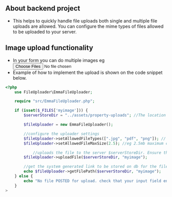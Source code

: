 ## About backend project
- This helps to quickly handle file uploads both single and multiple file uploads are allowed. You can configure the mime types of files allowed to be uploaded to your server.

## Image upload functionality
- In your form you can do multiple images eg <input type="file" name="myimage[]" accept=".jpg,.png,.jpeg" multiple>
- Example of how to implement the upload is shown on the code snippet below.

```php
<?php
    use FileUploader\EmmaFileUploader;

    require "src/EmmaFileUploader.php";

    if (isset($_FILES['myimage'])) {
        $serverStoreDir = "../assets/property-uploads"; //The location on the server where the file will be store on your server. Ensure that this location exists else the file will not upload.

        $fileUploader = new EmmaFileUploader();

        //configure the uploader settings
        $fileUploader->setAllowedFileTypes([".jpg", "pdf", "png"]); // can only upload this type of files
        $fileUploader->setAllowedFileMaxSize(2.5); //eg 2.5mb maximum can upload with this code

            //uploads the file to the server $serverStoreDir. Ensure that this directory exists else the image will not upload. returns true if uploaded
        $fileUploader->uploadFile($serverStoreDir, "myimage");

        //get the system generated link to be stored on db for the file location on the server
        echo $fileUploader->getFilePath($serverStoreDir, "myimage");
    } else {
        echo "No file POSTED for upload. check that your input field enctype='multipart/form-data' or xhr Content-type: multipart/form-data";
    }
>
```
